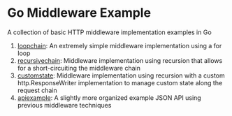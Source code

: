 # Go Middleware Example

A collection of basic HTTP middleware implementation examples in Go

1. [loopchain](https://github.com/benjohns1/go-middleware-example/tree/master/loopchain/main.go): An extremely simple middleware implementation using a for loop
2. [recursivechain](https://github.com/benjohns1/go-middleware-example/tree/master/recursivechain/main.go): Middleware implementation using recursion that allows for a short-circuiting the middleware chain
3. [customstate](https://github.com/benjohns1/go-middleware-example/blob/master/customstate/main.go): Middleware implementation using recursion with a custom http.ResponseWriter implementation to manage custom state along the request chain
4. [apiexample](https://github.com/benjohns1/go-middleware-example/tree/master/apiexample): A slightly more organized example JSON API using previous middleware techniques
